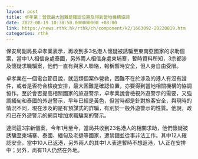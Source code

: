 ```yaml
---
layout: post
title: 卓孝業：營救最大困難是確認位置及得到當地機構協調
date: 2022-08-19 10:38:50.000000000 +08:00
link: https://news.rthk.hk/rthk/ch/component/k2/1663092-20220819.htm
categories: rthk
---
```


保安局副局長卓孝業表示，再收到多3名港人懷疑被誘騙至東南亞國家的求助個案，當中1人相信身處泰國，另外兩人相信身處柬埔寨，暫時資料所知，3宗都涉及懷疑求職騙案，他們一直有與家人聯絡，報稱暫時安全，但人身自由受限。

卓孝業在一個電台節目說，就這類個案作營救，困難不在於涉及的港人有沒有證件，或者是否符合檢疫安排，最大困難是確認位置，亦要得到當地相關機構的協調協作。至於會否提高相關國家的旅遊警示，卓孝業說會檢視外遊警示的需要，又強調緬甸和泰國的外遊警示，早年已經是黃色，但當時都是針對旅客安全，與現時的情況不同，現在涉及的是有預謀式的詐騙，有別於一般外遊警示的性質。他說，政府已在外遊警示的網頁增加求職騙案的警示。

連同這3宗新個案，今年1月至今，當局共收到23名港人的相關求助，他們懷疑被誘騙至柬埔寨、泰國、緬甸及老撾等國家，遭禁錮並從事非法工作。其中12人確認安全，當中10人已返港，另外兩人的其中1人表達暫時不想返港，1人正在安排中；另外，尚有11人仍然在外地。
